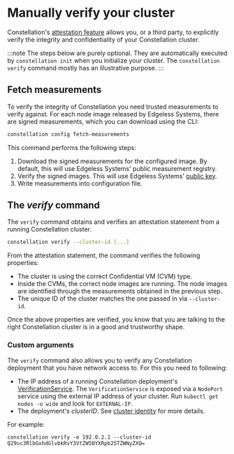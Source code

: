 # Manually verify your cluster

Constellation's [attestation feature](../architecture/attestation.md) allows you, or a third party, to explicitly verify the integrity and confidentiality of your Constellation cluster.

:::note
The steps below are purely optional. They are automatically executed by `constellation init` when you initialize your cluster. The `constellation verify` command mostly has an illustrative purpose. 
:::

## Fetch measurements

To verify the integrity of Constellation you need trusted measurements to verify against. For each node image released by Edgeless Systems, there are signed measurements, which you can download using the CLI:

```bash
constellation config fetch-measurements
```

This command performs the following steps:
1. Download the signed measurements for the configured image. By default, this will use Edgeless Systems' public measurement registry. 
2. Verify the signed images. This will use Edgeless Systems' [public key](https://edgeless.systems/es.pub). 
3. Write measurements into configuration file.

## The *verify* command

The `verify` command obtains and verifies an attestation statement from a running Constellation cluster.  

```bash
constellation verify --cluster-id [...]
```

From the attestation statement, the command verifies the following properties:
* The cluster is using the correct Confidential VM (CVM) type.
* Inside the CVMs, the correct node images are running. The node images are identified through the measurements obtained in the previous step.
* The unique ID of the cluster matches the one passed in via `--cluster-id`. 

Once the above properties are verified, you know that you are talking to the right Constellation cluster is in a good and trustworthy shape.

### Custom arguments

The `verify` command also allows you to verify any Constellation deployment that you have network access to. For this you need to following:

* The IP address of a running Constellation deployment's [VerificationService](../architecture/components.md#verification-service). The `VerificationService` is exposed via a `NodePort` service using the external IP address of your cluster. Run `kubectl get nodes -o wide` and look for `EXTERNAL-IP`.
* The deployment's *clusterID*. See [cluster identity](../architecture/keys.md#cluster-identity) for more details.

For example:

```shell-session
constellation verify -e 192.0.2.1 --cluster-id Q29uc3RlbGxhdGlvbkRvY3VtZW50YXRpb25TZWNyZXQ=
```
